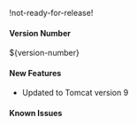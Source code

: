 !not-ready-for-release!

#### Version Number
${version-number}

#### New Features
- Updated to Tomcat version 9
#### Known Issues
